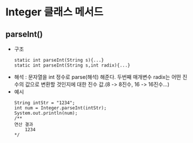 # Integer 클래스 메서드

## parseInt()
- 구조
    ```
    static int parseInt(String s){...}
    static int parseInt(String s,int radix){...}
    ```
- 해석 : 문자열을 int 정수로 parse(해석) 해준다.
         두번째 매개변수 radix는 어떤 진수의 값으로 변환할 것인지에 대한 진수 값.(8 -> 8진수, 16 -> 16진수...)
- 예시
    ```
    String intStr = "1234";
    int num = Integer.parseInt(intStr);
    System.out.println(num);
    /**
    연산 결과
        1234
    */
    ```